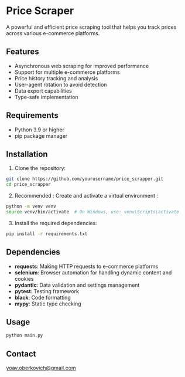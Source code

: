 # Price Scraper

A powerful and efficient price scraping tool that helps you track prices across various e-commerce platforms.

## Features

- Asynchronous web scraping for improved performance
- Support for multiple e-commerce platforms
- Price history tracking and analysis
- User-agent rotation to avoid detection
- Data export capabilities
- Type-safe implementation

## Requirements

- Python 3.9 or higher
- pip package manager

## Installation

1. Clone the repository:
```bash
git clone https://github.com/yourusername/price_scrapper.git
cd price_scrapper
```

2. Recommended : Create and activate a virtual environment :
```bash
python -m venv venv
source venv/bin/activate  # On Windows, use: venv\Scripts\activate
```

3. Install the required dependencies:
```bash
pip install -r requirements.txt
```

## Dependencies

- **requests**: Making HTTP requests to e-commerce platforms
- **selenium**: Browser automation for handling dynamic content and cookies
- **pydantic**: Data validation and settings management
- **pytest**: Testing framework
- **black**: Code formatting
- **mypy**: Static type checking

## Usage

```bash
python main.py
```


## Contact
yoav.oberkovich@gmail.com